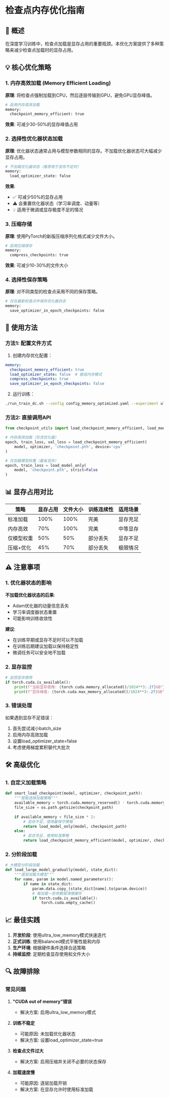 # 检查点内存优化指南

## 🚀 概述

在深度学习训练中，检查点加载是显存占用的重要瓶颈。本优化方案提供了多种策略来减少检查点加载时的显存占用。

## 💡 核心优化策略

### 1. 内存高效加载 (Memory Efficient Loading)

**原理**: 将检查点强制加载到CPU，然后逐层传输到GPU，避免GPU显存峰值。

```python
# 启用内存高效加载
memory:
  checkpoint_memory_efficient: true
```

**效果**: 可减少30-50%的显存峰值占用

### 2. 选择性优化器状态加载

**原理**: 优化器状态通常占用与模型参数相同的显存。不加载优化器状态可大幅减少显存占用。

```python
# 不加载优化器状态（推荐用于显存不足时）
memory:
  load_optimizer_state: false
```

**效果**: 
- ✅ 可减少50%的显存占用
- ⚠️ 会重置优化器状态（学习率调度、动量等）
- 💡 适用于微调或显存极度不足的情况

### 3. 压缩存储

**原理**: 使用PyTorch的新版压缩序列化格式减少文件大小。

```python
# 启用压缩保存
memory:
  compress_checkpoints: true
```

**效果**: 可减少10-30%的文件大小

### 4. 选择性保存策略

**原理**: 对不同类型的检查点采用不同的保存策略。

```python
# 仅在最新检查点中保存优化器状态
memory:
  save_optimizer_in_epoch_checkpoints: false
```

## 🔧 使用方法

### 方法1: 配置文件方式

1. 创建内存优化配置：
```yaml
memory:
  checkpoint_memory_efficient: true
  load_optimizer_state: false  # 极低内存模式
  compress_checkpoints: true
  save_optimizer_in_epoch_checkpoints: false
```

2. 运行训练：
```bash
./run_train_dc.sh --config config_memory_optimized.yaml --experiment ultra_low_memory
```

### 方法2: 直接调用API

```python
from checkpoint_utils import load_checkpoint_memory_efficient, load_model_only

# 内存高效加载（包含优化器）
epoch, train_loss, val_loss = load_checkpoint_memory_efficient(
    model, optimizer, 'checkpoint.pth', device='cpu'
)

# 仅加载模型权重（最省显存）
epoch, train_loss = load_model_only(
    model, 'checkpoint.pth', strict=False
)
```

## 📊 显存占用对比

| 策略 | 显存占用 | 文件大小 | 训练连续性 | 适用场景 |
|------|----------|----------|------------|----------|
| 标准加载 | 100% | 100% | 完美 | 显存充足 |
| 内存高效 | 70% | 100% | 完美 | 中等显存 |
| 仅模型权重 | 50% | 50% | 部分丢失 | 显存不足 |
| 压缩+优化 | 45% | 70% | 部分丢失 | 极限情况 |

## ⚠️ 注意事项

### 1. 优化器状态的影响

**不加载优化器状态的后果**:
- Adam优化器的动量信息丢失
- 学习率调度器状态重置
- 可能影响训练收敛性

**建议**:
- 在训练早期或显存不足时可以不加载
- 在训练后期建议加载以保持稳定性
- 微调任务可以安全地不加载

### 2. 显存监控

```python
# 监控显存使用
if torch.cuda.is_available():
    print(f"当前显存使用: {torch.cuda.memory_allocated()/1024**3:.2f}GB")
    print(f"显存峰值: {torch.cuda.max_memory_allocated()/1024**3:.2f}GB")
```

### 3. 错误处理

如果遇到显存不足错误：
1. 首先尝试减小batch_size
2. 启用内存高效加载
3. 设置load_optimizer_state=false
4. 考虑使用梯度累积替代大批次

## 🛠️ 高级优化

### 1. 自定义加载策略

```python
def smart_load_checkpoint(model, optimizer, checkpoint_path):
    """智能选择加载策略"""
    available_memory = torch.cuda.memory_reserved() - torch.cuda.memory_allocated()
    file_size = os.path.getsize(checkpoint_path)
    
    if available_memory < file_size * 2:
        # 显存不足，使用最保守策略
        return load_model_only(model, checkpoint_path)
    else:
        # 显存充足，使用标准策略
        return load_checkpoint_memory_efficient(model, optimizer, checkpoint_path)
```

### 2. 分阶段加载

```python
# 大模型分阶段加载
def load_large_model_gradually(model, state_dict):
    """逐层加载大模型"""
    for name, param in model.named_parameters():
        if name in state_dict:
            param.data.copy_(state_dict[name].to(param.device))
            # 每加载一些参数就清理缓存
            if torch.cuda.is_available():
                torch.cuda.empty_cache()
```

## 📈 最佳实践

1. **开发阶段**: 使用ultra_low_memory模式快速迭代
2. **正式训练**: 使用balanced模式平衡性能和内存
3. **生产环境**: 根据硬件条件选择合适策略
4. **持续监控**: 定期检查显存使用和文件大小

## 🔍 故障排除

### 常见问题

1. **"CUDA out of memory"错误**
   - 解决方案: 启用ultra_low_memory模式

2. **训练不稳定**
   - 可能原因: 未加载优化器状态
   - 解决方案: 设置load_optimizer_state=true

3. **检查点文件过大**
   - 解决方案: 启用压缩并关闭不必要的状态保存

4. **加载速度慢**
   - 可能原因: 逐层加载开销
   - 解决方案: 在显存允许时使用标准加载
